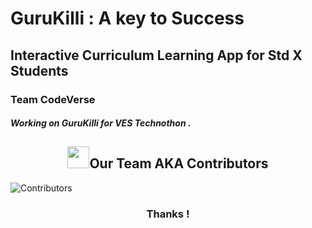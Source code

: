 <div><h1> <b>GuruKilli</b> : A key to Success</h1></div>

## Interactive Curriculum Learning App for Std X Students

### Team CodeVerse

<h5>Working on GuruKilli for VES Technothon . </h5>


<div>
  <h2 align = "center"><img src="https://github.com/user-attachments/assets/00314b63-96bb-4e9a-92f6-4ead67e0fb7d" width="35" height="35">Our Team AKA Contributors</h2>
  

   ![Contributors](https://contrib.rocks/image?repo=SwarSpark/CodeVerse&columns=24&max=480)
</div>

<div align = "center">
 <h3>Thanks !</h3></div>
